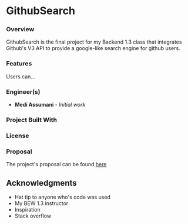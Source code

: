 # GithubSearch

### Overview
GithubSearch is the final project for my Backend 1.3 class that integrates Github's V3 API to provide a google-like search engine for github users.


### Features

Users can...


### Engineer(s)

* **Medi Assumani** - *Initial work*

### Project Built With


### License

### Proposal

The project's proposal can be found <a href="Proposal.md">here</a>

## Acknowledgments

* Hat tip to anyone who's code was used
* My BEW 1.3 instructor
* Inspiration
* Stack overflow
